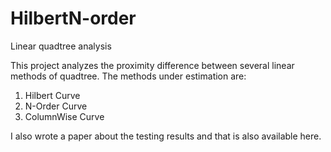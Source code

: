 # HilbertN-order
Linear quadtree analysis

This project analyzes the proximity difference between several linear methods of quadtree.
The methods under estimation are:
1. Hilbert Curve
2. N-Order Curve
3. ColumnWise Curve

I also wrote a paper about the testing results and that is also available here.
